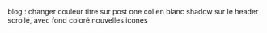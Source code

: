 blog : changer couleur titre sur post one col en blanc
shadow sur le header scrollé, avec fond coloré
nouvelles icones